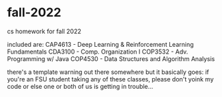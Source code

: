 # fall-2022
cs homework for fall 2022

included are:
CAP4613 - Deep Learning & Reinforcement Learning Fundamentals
CDA3100 - Comp. Organization I
COP3532 - Adv. Programming w/ Java
COP4530 - Data Structures and Algorithm Analysis

there's a template warning out there somewhere but it basically goes:
if you're an FSU student taking any of these classes, please don't yoink
my code or else one or both of us is getting in trouble...
